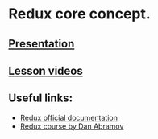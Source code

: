 # Redux core concept.

## [Presentation](https://slides.com/aleh_lipski/deck-199132)

## [Lesson videos](https://drive.google.com/file/d/1tx09j9stEswjzdq21G30LFjGXNaJG7PP/view?usp=sharing)

## Useful links:
* [Redux official documentation](https://redux.js.org/)
* [Redux course by Dan Abramov](https://egghead.io/courses/getting-started-with-redux)
